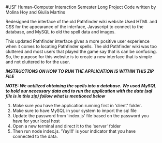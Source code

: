 #USF Human-Computer Interaction Semester Long Project
Code written by Molina Hoy and Giulia Martins

Redesigned the interface of the old Pathfinder wiki website
Used HTML and CSS for the appearance of the interface, Javascript to connect to the database, and MySQL to old the spell data and images. 

This updated Pathfinder interface gives a more positive user experience when it comes to locating Pathfinder spells. The old Pathfinder wiki was too cluttered and most users that played the game say that is can be confusing. So, the purpose for this website is to create a new interface that is simple and not cluttered to for the user. 

***INSTRUCTIONS ON HOW TO RUN THE APPLICATION IS WITHIN THIS ZIP FILE***

***NOTE: We untilized obtaining the spells into a database. We used MySQL to hold our necessary data and to run the application with the data (sql file is in this zip) follow what is mentioned below***

1. Make sure you have the application running first in 'client' folder. 
2. Make sure to have MySQL in your system to import the sql file
3. Update the password from 'index.js' file based on the password you have for your local host 
3. Open a new terminal and direct it to the 'server' folder
4. Then run node index.js. 'Yay!!!' is your indicator that you have connected to the data. 
